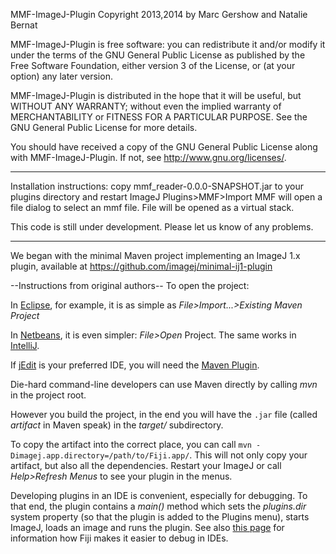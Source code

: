MMF-ImageJ-Plugin
Copyright 2013,2014 by Marc Gershow and Natalie Bernat

MMF-ImageJ-Plugin is free software: you can redistribute it and/or modify it under the terms of the 
GNU General Public License as published by the Free Software Foundation, either version 3 of the License, 
or (at your option) any later version.
 
MMF-ImageJ-Plugin is distributed in the hope that it will be useful, but WITHOUT ANY WARRANTY; without even 
the implied warranty of MERCHANTABILITY or FITNESS FOR A PARTICULAR PURPOSE.  See the GNU General Public License for more details.
 
You should have received a copy of the GNU General Public License along with MMF-ImageJ-Plugin.  If not, see http://www.gnu.org/licenses/.

---
Installation instructions: copy mmf_reader-0.0.0-SNAPSHOT.jar to your plugins directory and restart ImageJ
Plugins>MMF>Import MMF will open a file dialog to select an mmf file. File will be opened as a virtual stack.

This code is still under development. Please let us know of any problems.

---
 
 
We began with the minimal Maven project implementing an ImageJ 1.x plugin, available at
https://github.com/imagej/minimal-ij1-plugin

--Instructions from original authors--
To open the project:

In [Eclipse](http://eclipse.org), for example, it is as simple as
_File&gt;Import...&gt;Existing Maven Project_

In [Netbeans](http://netbeans.org), it is even simpler: _File&gt;Open_
Project. The same works in [IntelliJ](http://jetbrains.net).

If [jEdit](http://jedit.org) is your preferred IDE, you will need the [Maven
Plugin](http://plugins.jedit.org/plugins/?MavenPlugin).

Die-hard command-line developers can use Maven directly by calling _mvn_
in the project root.

However you build the project, in the end you will have the ```.jar``` file
(called *artifact* in Maven speak) in the _target/_ subdirectory.

To copy the artifact into the correct place, you can call ```mvn
-Dimagej.app.directory=/path/to/Fiji.app/```. This will not only copy your
artifact, but also all the dependencies. Restart your ImageJ or call
*Help>Refresh Menus* to see your plugin in the menus.

Developing plugins in an IDE is convenient, especially for debugging. To
that end, the plugin contains a _main()_ method which sets the _plugins.dir_
system property (so that the plugin is added to the Plugins menu), starts
ImageJ, loads an image and runs the plugin. See also
[this page](fiji.sc/Debugging#Debugging_plugins_in_an_IDE_.28Netbeans.2C_IntelliJ.2C_Eclipse.2C_etc.29)
for information how Fiji makes it easier to debug in IDEs.


